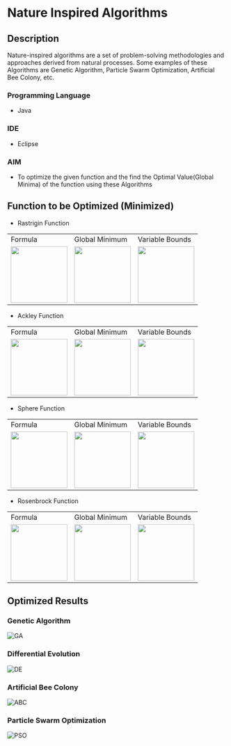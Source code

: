 # Nature Inspired Algorithms
## Description
Nature-inspired algorithms are a set of problem-solving methodologies and approaches derived from natural processes. Some examples of these Algorithms are Genetic Algorithm, Particle Swarm Optimization, Artificial Bee Colony, etc.
### Programming Language 
- Java 
### IDE
- Eclipse
### AIM
- To optimize the given function and the find the Optimal Value(Global Minima) of the function using these Algorithms
## Function to be Optimized (Minimized)
- Rastrigin Function
<table>
  <tr>
    <td>Formula</td>
   <td>Global Minimum</td>
     <td>Variable Bounds</td>
  </tr>
  <tr>
    <td><img src="https://github.com/PrateekSingh009/NatureInspiredAlgorithms/assets/56078678/fb29f8ca-b848-42d3-876f-e0679a07e9cc" height=130 ></td>
    <td><img src="https://github.com/PrateekSingh009/NatureInspiredAlgorithms/assets/56078678/b07f0456-b15e-46ae-b3ee-452252676759" height=130 ></td>
   <td><img src="https://github.com/PrateekSingh009/NatureInspiredAlgorithms/assets/56078678/b4c2c3b5-5826-4ea3-b51d-7417aa547a7f" height=130 ></td>
  </tr>
 </table>
 
 - Ackley Function
<table>
  <tr>
    <td>Formula</td>
   <td>Global Minimum</td>
     <td>Variable Bounds</td>
  </tr>
  <tr>
    <td><img src="https://github.com/PrateekSingh009/NatureInspiredAlgorithms/assets/56078678/4ed3daeb-984d-4c65-9ff6-aa154030a0d4" height=130 ></td>
    <td><img src="https://github.com/PrateekSingh009/NatureInspiredAlgorithms/assets/56078678/af0f87c7-0c4b-4efd-998f-5504e96f27a6" height=130 ></td>
   <td><img src="https://github.com/PrateekSingh009/NatureInspiredAlgorithms/assets/56078678/e1238120-5a0e-43b3-8b62-eaa4e6bcd2b8" height=130 ></td>
  </tr>
 </table> 
 
 - Sphere Function
<table>
  <tr>
    <td>Formula</td>
   <td>Global Minimum</td>
     <td>Variable Bounds</td>
  </tr>
  <tr>
    <td><img src="https://github.com/PrateekSingh009/NatureInspiredAlgorithms/assets/56078678/7cb69d8e-0501-441b-8f5b-9e8783e4d21f" height=130 ></td>
    <td><img src="https://github.com/PrateekSingh009/NatureInspiredAlgorithms/assets/56078678/ccc80dc9-9ebe-4513-9513-cdb5ca70a3ce" height=130 ></td>
   <td><img src="https://github.com/PrateekSingh009/NatureInspiredAlgorithms/assets/56078678/9493ca9c-5051-42ed-9398-851d4fe776d8" height=130 ></td>
  </tr>
 </table>
 
 - Rosenbrock Function
<table>
  <tr>
    <td>Formula</td>
   <td>Global Minimum</td>
     <td>Variable Bounds</td>
  </tr>
  <tr>
    <td><img src="https://github.com/PrateekSingh009/NatureInspiredAlgorithms/assets/56078678/4adffa22-78e1-484c-8800-d4d47960bbe1" height=130 ></td>
    <td><img src="https://github.com/PrateekSingh009/NatureInspiredAlgorithms/assets/56078678/0e3856ed-062b-4669-b0db-03314df8a382" height=130 ></td>
   <td><img src="https://github.com/PrateekSingh009/NatureInspiredAlgorithms/assets/56078678/de6c8d34-b3e6-41b8-b6e1-45bb18853012" height=130 ></td>
  </tr>
 </table>

## Optimized Results
### Genetic Algorithm
![GA](https://github.com/PrateekSingh009/NatureInspiredAlgorithms/assets/56078678/997f374a-9daa-432a-8cf4-d9614de44ad1)
### Differential Evolution
![DE](https://github.com/PrateekSingh009/NatureInspiredAlgorithms/assets/56078678/f4843ad3-91f1-4d20-bf89-541429239b5c)
### Artificial Bee Colony
![ABC](https://github.com/PrateekSingh009/NatureInspiredAlgorithms/assets/56078678/8facacdd-d20a-43d8-90fe-5037d249b29a)
### Particle Swarm Optimization
![PSO](https://github.com/PrateekSingh009/NatureInspiredAlgorithms/assets/56078678/7dca4519-4baa-46fa-8007-7e9050766158)



